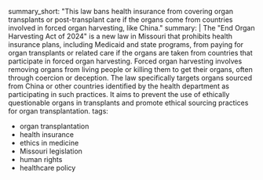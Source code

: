summary_short: "This law bans health insurance from covering organ transplants or post-transplant care if the organs come from countries involved in forced organ harvesting, like China."
summary: |
  The "End Organ Harvesting Act of 2024" is a new law in Missouri that prohibits health insurance plans, including Medicaid and state programs, from paying for organ transplants or related care if the organs are taken from countries that participate in forced organ harvesting. Forced organ harvesting involves removing organs from living people or killing them to get their organs, often through coercion or deception. The law specifically targets organs sourced from China or other countries identified by the health department as participating in such practices. It aims to prevent the use of ethically questionable organs in transplants and promote ethical sourcing practices for organ transplantation.
tags:
  - organ transplantation
  - health insurance
  - ethics in medicine
  - Missouri legislation
  - human rights
  - healthcare policy

